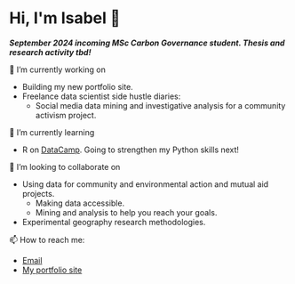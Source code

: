 # Hi, I'm Isabel 👋 
***September 2024 incoming MSc Carbon Governance student. Thesis and research activity tbd!***


🔭 I’m currently working on 
- Building my new portfolio site.
- Freelance data scientist side hustle diaries:
  - Social media data mining and investigative analysis for a community activism project.
  
🌱 I’m currently learning
- R on [DataCamp](https://www.datacamp.com/portfolio/isabelmdrummond). Going to strengthen my Python skills next!
  
👯 I’m looking to collaborate on
- Using data for community and environmental action and mutual aid projects.
  - Making data accessible.
  - Mining and analysis to help you reach your goals.
- Experimental geography research methodologies.
  
📫 How to reach me: 
- [Email](isabelmdrummond@gmail.com)
- [My portfolio site](isabeldrummond.ca)
